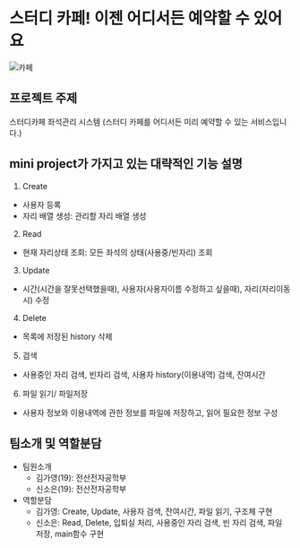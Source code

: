 # 스터디 카페! 이젠 어디서든 예약할 수 있어요

![카페](https://cdn.pixabay.com/photo/2017/07/31/11/44/laptop-2557571_1280.jpg)

## 프로젝트 주제
스터디카페 좌석관리 시스템
(스터디 카페를 어디서든 미리 예약할 수 있는 서비스입니다.)

## mini project가 가지고 있는 대략적인 기능 설명
1. Create
* 사용자 등록 
* 자리 배열 생성: 관리할 자리 배열 생성

2. Read
* 현재 자리상태 조회: 모든 좌석의 상태(사용중/빈자리) 조회

3. Update
* 시간(시간을 잘못선택했을때), 사용자(사용자이름 수정하고 싶을때), 자리(자리이동시) 수정

4. Delete
* 목록에 저장된 history 삭제

5. 검색
* 사용중인 자리 검색, 빈자리 검색, 사용자 history(이용내역) 검색, 잔여시간

6. 파일 읽기/ 파일저장
* 사용자 정보와 이용내역에 관한 정보를 파일에 저장하고, 읽어 필요한 정보 구성

## 팀소개 및 역할분담
* 팀원소개
  + 김가영(19): 전산전자공학부
  + 신소은(19): 전산전자공학부
* 역할분담
  + 김가영: Create, Update, 사용자 검색, 잔여시간, 파일 읽기, 구조체 구현
  + 신소은: Read, Delete, 입퇴실 처리, 사용중인 자리 검색, 빈 자리 검색, 파일 저장, main함수 구현
